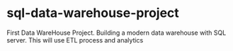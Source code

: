 # sql-data-warehouse-project
First Data WareHouse Project. Building a modern data warehouse with SQL server. This will use ETL process and analytics
